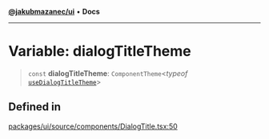 [**@jakubmazanec/ui**](../README.md) • **Docs**

---

# Variable: dialogTitleTheme

> `const` **dialogTitleTheme**: `ComponentTheme`\<_typeof_
> [`useDialogTitleTheme`](../functions/useDialogTitleTheme.md)\>

## Defined in

[packages/ui/source/components/DialogTitle.tsx:50](https://github.com/jakubmazanec/tools/blob/05074a1dedd887672f015df129961cd35c75acfe/packages/ui/source/components/DialogTitle.tsx#L50)

